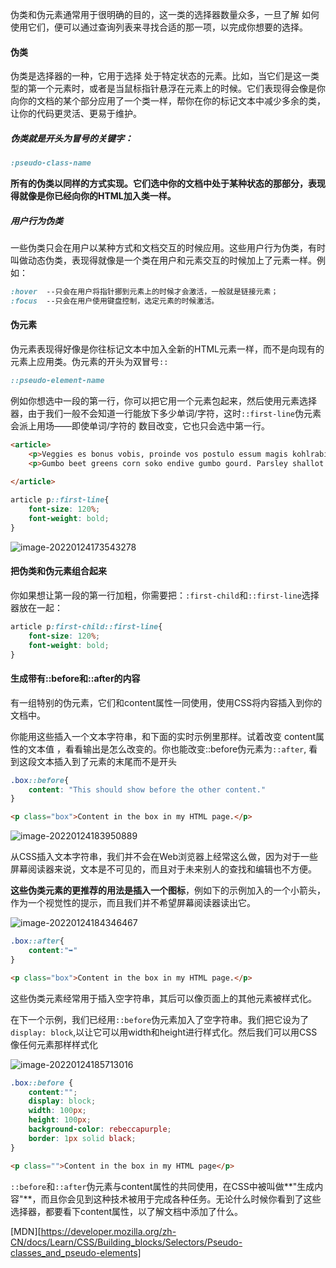 

伪类和伪元素通常用于很明确的目的，这一类的选择器数量众多，一旦了解 如何使用它们，便可以通过查询列表来寻找合适的那一项，以完成你想要的选择。

#### 伪类

伪类是选择器的一种，它用于选择 处于特定状态的元素。比如，当它们是这一类型的第一个元素时，或者是当鼠标指针悬浮在元素上的时候。它们表现得会像是你向你的文档的某个部分应用了一个类一样，帮你在你的标记文本中减少多余的类，让你的代码更灵活、更易于维护。

##### **伪类就是开头为冒号的关键字：**

```css
:pseudo-class-name
```

**所有的伪类以同样的方式实现。它们选中你的文档中处于某种状态的那部分，表现得就像是你已经向你的HTML加入类一样。**

##### 用户行为伪类

一些伪类只会在用户以某种方式和文档交互的时候应用。这些用户行为伪类，有时叫做动态伪类，表现得就像是一个类在用户和元素交互的时候加上了元素一样。例如：

```css
:hover  --只会在用户将指针挪到元素上的时候才会激活，一般就是链接元素；
:focus  --只会在用户使用键盘控制，选定元素的时候激活。
```

#### 伪元素

伪元素表现得好像是你往标记文本中加入全新的HTML元素一样，而不是向现有的元素上应用类。伪元素的开头为双冒号`::`

```css
::pseudo-element-name
```

例如你想选中一段的第一行，你可以把它用一个<span>元素包起来，然后使用元素选择器，由于我们一般不会知道一行能放下多少单词/字符，这时`::first-line`伪元素会派上用场——即使单词/字符的 数目改变，它也只会选中第一行。

```html
<article>
    <p>Veggies es bonus vobis, proinde vos postulo essum magis kohlrabi welsh onion daikon amaranth tatsoi tomatillo melon azuki bean garlic.</p>
    <p>Gumbo beet greens corn soko endive gumbo gourd. Parsley shallot courgette tatsoi pea sprouts fava bean collard greens dandelion okra wakame tomato. Dandelion cucumber earthnut pea peanut soko zucchini.</p>
    
</article>
```

```css
article p::first-line{
    font-size: 120%;
    font-weight: bold;
}
```

![image-20220124173543278](C:\Users\GunKing\AppData\Roaming\Typora\typora-user-images\image-20220124173543278.png)

#### 把伪类和伪元素组合起来

你如果想让第一段的第一行加粗，你需要把：`:first-child`和`::first-line`选择器放在一起：

```css
article p:first-child::first-line{
    font-size: 120%;
    font-weight: bold;
}
```

#### 生成带有::before和::after的内容

有一组特别的伪元素，它们和content属性一同使用，使用CSS将内容插入到你的文档中。

你能用这些插入一个文本字符串，和下面的实时示例里那样。试着改变 content属性的文本值 ，看看输出是怎么改变的。你也能改变::before伪元素为`::after`, 看到这段文本插入到了元素的末尾而不是开头

```css
.box::before{
	content: "This should show before the other content."
}
```

```html
<p class="box">Content in the box in my HTML page.</p>
```

![image-20220124183950889](C:\Users\GunKing\AppData\Roaming\Typora\typora-user-images\image-20220124183950889.png)

从CSS插入文本字符串，我们并不会在Web浏览器上经常这么做，因为对于一些屏幕阅读器来说，文本是不可见的，而且对于未来别人的查找和编辑也不方便。

**这些伪类元素的更推荐的用法是插入一个图标**，例如下的示例加入的一个小箭头，作为一个视觉性的提示，而且我们并不希望屏幕阅读器读出它。

![image-20220124184346467](C:\Users\GunKing\AppData\Roaming\Typora\typora-user-images\image-20220124184346467.png)

```css
.box::after{
    content:"➥"
}
```

```html
<p class="box">Content in the box in my HTML page.</p>
```

这些伪类元素经常用于插入空字符串，其后可以像页面上的其他元素被样式化。

在下一个示例，我们已经用`::before`伪元素加入了空字符串。我们把它设为了`display: block`,以让它可以用width和height进行样式化。然后我们可以用CSS像任何元素那样样式化

![image-20220124185713016](C:\Users\GunKing\AppData\Roaming\Typora\typora-user-images\image-20220124185713016.png)

```css
.box::before {
	content:"";
    display: block;
    width: 100px;
    height: 100px;
    background-color: rebeccapurple;
    border: 1px solid black;
}
```

```html
<p class="">Content in the box in my HTML page</p>
```

`::before`和`::after`伪元素与content属性的共同使用，在CSS中被叫做**"生成内容"**，而且你会见到这种技术被用于完成各种任务。无论什么时候你看到了这些选择器，都要看下content属性，以了解文档中添加了什么。

[MDN][https://developer.mozilla.org/zh-CN/docs/Learn/CSS/Building_blocks/Selectors/Pseudo-classes_and_pseudo-elements]